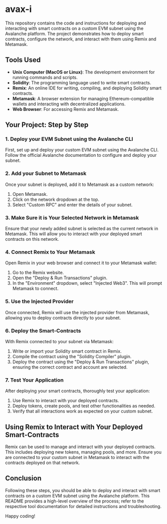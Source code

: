 # avax-i

This repository contains the code and instructions for deploying and interacting with smart contracts on a custom EVM subnet using the Avalanche platform. The project demonstrates how to deploy smart contracts, configure the network, and interact with them using Remix and Metamask.

## Tools Used

- **Unix Computer (MacOS or Linux)**: The development environment for running commands and scripts.
- **Solidity**: The programming language used to write smart contracts.
- **Remix**: An online IDE for writing, compiling, and deploying Solidity smart contracts.
- **Metamask**: A browser extension for managing Ethereum-compatible wallets and interacting with decentralized applications.
- **Web Browser**: For accessing Remix and Metamask.

## Your Project: Step by Step

### 1. Deploy your EVM Subnet using the Avalanche CLI

First, set up and deploy your custom EVM subnet using the Avalanche CLI. Follow the official Avalanche documentation to configure and deploy your subnet.

### 2. Add your Subnet to Metamask

Once your subnet is deployed, add it to Metamask as a custom network:
1. Open Metamask.
2. Click on the network dropdown at the top.
3. Select "Custom RPC" and enter the details of your subnet.

### 3. Make Sure it is Your Selected Network in Metamask

Ensure that your newly added subnet is selected as the current network in Metamask. This will allow you to interact with your deployed smart contracts on this network.

### 4. Connect Remix to Your Metamask

Open Remix in your web browser and connect it to your Metamask wallet:
1. Go to the Remix website.
2. Open the "Deploy & Run Transactions" plugin.
3. In the "Environment" dropdown, select "Injected Web3". This will prompt Metamask to connect.

### 5. Use the Injected Provider

Once connected, Remix will use the injected provider from Metamask, allowing you to deploy contracts directly to your subnet.

### 6. Deploy the Smart-Contracts

With Remix connected to your subnet via Metamask:
1. Write or import your Solidity smart contract in Remix.
2. Compile the contract using the "Solidity Compiler" plugin.
3. Deploy the contract using the "Deploy & Run Transactions" plugin, ensuring the correct contract and account are selected.

### 7. Test Your Application

After deploying your smart contracts, thoroughly test your application:
1. Use Remix to interact with your deployed contracts.
2. Deploy tokens, create pools, and test other functionalities as needed.
3. Verify that all interactions work as expected on your custom subnet.

## Using Remix to Interact with Your Deployed Smart-Contracts

Remix can be used to manage and interact with your deployed contracts. This includes deploying new tokens, managing pools, and more. Ensure you are connected to your custom subnet in Metamask to interact with the contracts deployed on that network.

## Conclusion

Following these steps, you should be able to deploy and interact with smart contracts on a custom EVM subnet using the Avalanche platform. This README provides a high-level overview of the process; refer to the respective tool documentation for detailed instructions and troubleshooting.

Happy coding!
